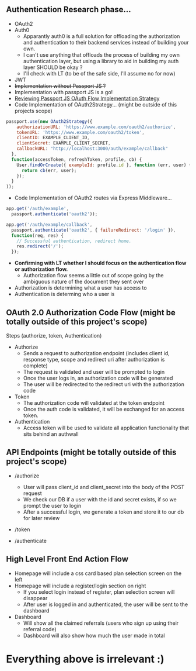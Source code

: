 ## Authentication Research phase...
* OAuth2
* Auth0
  * Apparantly auth0 is a full solution for offloading the authorization and authentication to their backend services instead of building your own.
  * I can't use anything that offloads the process of building my own authentication layer, but using a library to aid in building my auth layer SHOULD be okay ?
  * I'll check with LT (to be of the safe side, I'll assume no for now)
* JWT
* ~~Implementation without Passport JS ?~~
* Implementation with passport JS is a go!
* [Reviewing Passport JS OAuth Flow Implementation Strategy](https://github.com/jaredhanson/passport-oauth2)
* Code Implementation of OAuth2Strategy... (might be outside of this projects scope)
```javascript
passport.use(new OAuth2Strategy({
    authorizationURL: 'https://www.example.com/oauth2/authorize',
    tokenURL: 'https://www.example.com/oauth2/token',
    clientID: EXAMPLE_CLIENT_ID,
    clientSecret: EXAMPLE_CLIENT_SECRET,
    callbackURL: "http://localhost:3000/auth/example/callback"
  },
  function(accessToken, refreshToken, profile, cb) {
    User.findOrCreate({ exampleId: profile.id }, function (err, user) {
      return cb(err, user);
    });
  }
));
```
* Code Implementation of OAuth2 routes via Express Middleware...
```javascript
app.get('/auth/example',
  passport.authenticate('oauth2'));

app.get('/auth/example/callback',
  passport.authenticate('oauth2', { failureRedirect: '/login' }),
  function(req, res) {
    // Successful authentication, redirect home.
    res.redirect('/');
  });
```
* **Confirming with LT whether I should focus on the authentication flow or authorization flow.**
  * Authorization flow seems a little out of scope going by the ambiguous nature of the document they sent over
* Authorization is determining what a user has access to
* Authentication is determing who a user is

## OAuth 2.0 Authorization Code Flow (might be totally outside of this project's scope)
Steps
(authorize, token, Authentication)
* Authorize 
  * Sends a request to authorization endpoint (includes client id, response type, scope and redirect uri after authorization is complete)
  * The request is validated and user will be prompted to login
  * Once the user logs in, an authorization code will be generated
  * The user will be redirected to the redirect uri with the authorization code
* Token
  * The authorization code will validated at the token endpoint
  * Once the auth code is validated, it will be exchanged for an access token.
* Authentication
  * Access token will be used to validate all application functionality that sits behind an authwall

## API Endpoints (might be totally outside of this project's scope)
* /authorize
  * User will pass client_id and client_secret into the body of the POST request
  * We check our DB if a user with the id and secret exists, if so we prompt the user to login
  * After a successful login, we generate a token and store it to our db for later review
* /token

* /authenticate

## High Level Front End Action Flow
* Homepage will include a css card based plan selection screen on the left
* Homepage will include a register/login section on right
  * If you select login instead of register, plan selection screen will disappear
  * After user is logged in and authenticated, the user will be sent to the dashboard
* Dashboard 
  * Will show all the claimed referrals (users who sign up using their referral code)
  * Dashboard will also show how much the user made in total

# Everything above is irrelevant :)
